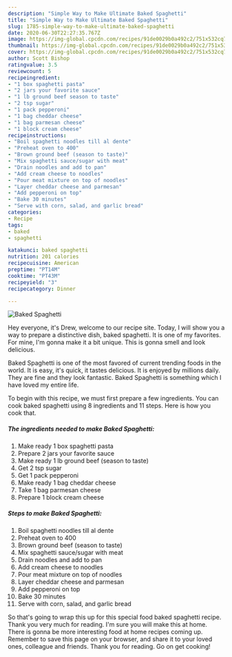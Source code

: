 ```yaml
---
description: "Simple Way to Make Ultimate Baked Spaghetti"
title: "Simple Way to Make Ultimate Baked Spaghetti"
slug: 1785-simple-way-to-make-ultimate-baked-spaghetti
date: 2020-06-30T22:27:35.767Z
image: https://img-global.cpcdn.com/recipes/91de0029b0a492c2/751x532cq70/baked-spaghetti-recipe-main-photo.jpg
thumbnail: https://img-global.cpcdn.com/recipes/91de0029b0a492c2/751x532cq70/baked-spaghetti-recipe-main-photo.jpg
cover: https://img-global.cpcdn.com/recipes/91de0029b0a492c2/751x532cq70/baked-spaghetti-recipe-main-photo.jpg
author: Scott Bishop
ratingvalue: 3.5
reviewcount: 5
recipeingredient:
- "1 box spaghetti pasta"
- "2 jars your favorite sauce"
- "1 lb ground beef season to taste"
- "2 tsp sugar"
- "1 pack pepperoni"
- "1 bag cheddar cheese"
- "1 bag parmesan cheese"
- "1 block cream cheese"
recipeinstructions:
- "Boil spaghetti noodles till al dente"
- "Preheat oven to 400"
- "Brown ground beef (season to taste)"
- "Mix spaghetti sauce/sugar with meat"
- "Drain noodles and add to pan"
- "Add cream cheese to noodles"
- "Pour meat mixture on top of noodles"
- "Layer cheddar cheese and parmesan"
- "Add pepperoni on top"
- "Bake 30 minutes"
- "Serve with corn, salad, and garlic bread"
categories:
- Recipe
tags:
- baked
- spaghetti

katakunci: baked spaghetti 
nutrition: 201 calories
recipecuisine: American
preptime: "PT14M"
cooktime: "PT43M"
recipeyield: "3"
recipecategory: Dinner

---
```



![Baked Spaghetti](https://img-global.cpcdn.com/recipes/91de0029b0a492c2/751x532cq70/baked-spaghetti-recipe-main-photo.jpg)

Hey everyone, it's Drew, welcome to our recipe site. Today, I will show you a way to prepare a distinctive dish, baked spaghetti. It is one of my favorites. For mine, I'm gonna make it a bit unique. This is gonna smell and look delicious.

Baked Spaghetti is one of the most favored of current trending foods in the world. It is easy, it's quick, it tastes delicious. It is enjoyed by millions daily. They are fine and they look fantastic. Baked Spaghetti is something which I have loved my entire life.




To begin with this recipe, we must first prepare a few ingredients. You can cook baked spaghetti using 8 ingredients and 11 steps. Here is how you cook that.

<!--inarticleads1-->

##### The ingredients needed to make Baked Spaghetti:

1. Make ready 1 box spaghetti pasta
1. Prepare 2 jars your favorite sauce
1. Make ready 1 lb ground beef (season to taste)
1. Get 2 tsp sugar
1. Get 1 pack pepperoni
1. Make ready 1 bag cheddar cheese
1. Take 1 bag parmesan cheese
1. Prepare 1 block cream cheese




<!--inarticleads2-->

##### Steps to make Baked Spaghetti:

1. Boil spaghetti noodles till al dente
1. Preheat oven to 400
1. Brown ground beef (season to taste)
1. Mix spaghetti sauce/sugar with meat
1. Drain noodles and add to pan
1. Add cream cheese to noodles
1. Pour meat mixture on top of noodles
1. Layer cheddar cheese and parmesan
1. Add pepperoni on top
1. Bake 30 minutes
1. Serve with corn, salad, and garlic bread




So that's going to wrap this up for this special food baked spaghetti recipe. Thank you very much for reading. I'm sure you will make this at home. There is gonna be more interesting food at home recipes coming up. Remember to save this page on your browser, and share it to your loved ones, colleague and friends. Thank you for reading. Go on get cooking!
